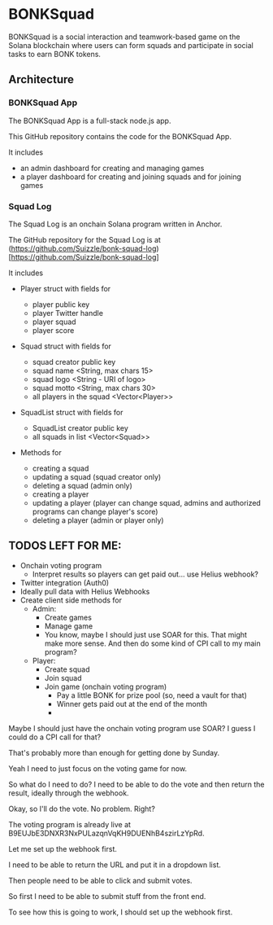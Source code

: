# BONKSquad

BONKSquad is a social interaction and teamwork-based game on the Solana blockchain where users can form squads and participate in social tasks to earn BONK tokens. 

## Architecture

### BONKSquad App

The BONKSquad App is a full-stack node.js app.

This GitHub repository contains the code for the BONKSquad App.

It includes

* an admin dashboard for creating and managing games
* a player dashboard for creating and joining squads and for joining games 

### Squad Log

The Squad Log is an onchain Solana program written in Anchor. 

The GitHub repository for the Squad Log is at (https://github.com/Suizzle/bonk-squad-log)[https://github.com/Suizzle/bonk-squad-log]

It includes

* Player struct with fields for 

  * player public key <Pubkey>
  * player Twitter handle <String>
  * player squad <String>
  * player score <i64>

* Squad struct with fields for

  * squad creator public key <Pubkey>
  * squad name <String, max chars 15>
  * squad logo <String - URI of logo> 
  * squad motto <String, max chars 30>
  * all players in the squad \<Vector\<Player>>

* SquadList struct with fields for 

  * SquadList creator public key <Pubkey>
  * all squads in list \<Vector\<Squad>>

* Methods for 

  * creating a squad
  * updating a squad (squad creator only)
  * deleting a squad (admin only)
  * creating a player
  * updating a player (player can change squad, admins and authorized programs can change player's score)
  * deleting a player (admin or player only)

## TODOS LEFT FOR ME:

* Onchain voting program
  * Interpret results so players can get paid out... use Helius webhook? 
* Twitter integration (Auth0)
* Ideally pull data with Helius Webhooks
* Create client side methods for
  * Admin:
    * Create games
    * Manage game
    * You know, maybe I should just use SOAR for this. That might make more sense. And then do some kind of CPI call to my main program?
  * Player:
    * Create squad
    * Join squad
    * Join game (onchain voting program)
      * Pay a little BONK for prize pool (so, need a vault for that)
      * Winner gets paid out at the end of the month
      *     
Maybe I should just have the onchain voting program use SOAR? I guess I could do a CPI call for that?

That's probably more than enough for getting done by Sunday. 

Yeah I need to just focus on the voting game for now.

So what do I need to do? I need to be able to do the vote and then return the result, ideally through the webhook.

Okay, so I'll do the vote. No problem. Right? 

The voting program is already live at B9EUJbE3DNXR3NxPULazqnVqKH9DUENhB4szirLzYpRd.

Let me set up the webhook first. 

I need to be able to return the URL and put it in a dropdown list.

Then people need to be able to click and submit votes. 

So first I need to be able to submit stuff from the front end.

To see how this is going to work, I should set up the webhook first. 
